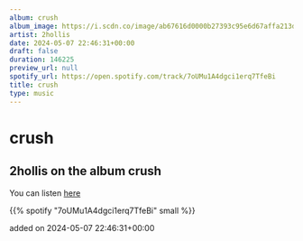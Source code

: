 ```yaml
---
album: crush
album_image: https://i.scdn.co/image/ab67616d0000b27393c95e6d67affa213de0cace
artist: 2hollis
date: 2024-05-07 22:46:31+00:00
draft: false
duration: 146225
preview_url: null
spotify_url: https://open.spotify.com/track/7oUMu1A4dgci1erq7TfeBi
title: crush
type: music
---
```



# crush

## 2hollis on the album crush

You can listen [here](https://open.spotify.com/track/7oUMu1A4dgci1erq7TfeBi)

{{% spotify "7oUMu1A4dgci1erq7TfeBi" small %}}

added on 2024-05-07 22:46:31+00:00